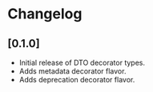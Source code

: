 # Changelog

## [0.1.0]

 - Initial release of DTO decorator types.
 - Adds metadata decorator flavor.
 - Adds deprecation decorator flavor.
